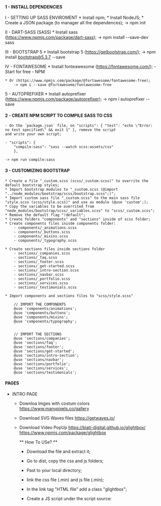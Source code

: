 

#### 1 - INSTALL DEPENDENCIES ####

I - SETTING UP SASS ENVIROMENT
    * Install npm;
    * Install NodeJS;
    * Create a JSON package (to manager all the dependences);
        -> npm init


II - DART-SASS (SASS)
    * Install sass (https://www.npmjs.com/package/dart-sass);
        -> npm install --save-dev sass


III - BOOTSTRAP 5
    * Install bootstrap 5 (https://getbootstrap.com/);
        -> npm install bootstrap@5.3.7 --save


IV - FONTAWESOME
    * Install fonteawesome (https://fontawesome.com/);
     - Start for free
     - NPM

    * Or (https://www.npmjs.com/package/@fortawesome/fontawesome-free);
        -> npm i --save @fortawesome/fontawesome-free

5 - AUTOPREFIXER
    * Install autoprefixer (https://www.npmjs.com/package/autoprefixer);
        -> npm i autoprefixer --save


#### 2 - CREATE NPM SCRIPT TO COMPILE SASS TO CSS ####

    - On the ´package.json´ file, on "scripts": { "test": "echo \"Error: no test specified\" && exit 1" }, remove the script 
    and write your own script;

    - "scripts": {
        "compile:sass": "sass --watch scss:assets/css"
        },
    
    -> npm run compile:sass


#### 3 - CUSTOMIZING BOOTSTRAP ####

    * Create a file "_custom.scss (scss/_custom.scss)" to overrite the default bootstrap styles;
    * Import bootstrap modules to "_custom.scss (@import "../node_modules/bootstrap/scss/bootstrap.scss";)";
    * Import custom sass file "_custom.scss" to the main sass file "style.scss (scss/style.scss)" and use as module (@use 'custom';);
    * Copy the variables to be overrited from "node_modules/bootstrap/scss/_variables.scss" to "scss/_custom.scss";
    * Remove the default flag "!default";
    * Create folders "components" and "sections" inside of scss folder;
    * Create components files inisde components folder:
        - components/_animations.scss
        - components/_buttons.scss
        - components/_mixins.scss
        - components/_typography.scss

    * Create sections files inside sections folder
        - sections/_companies.scss
        - sections/_faq.scss
        - sections/_footer.scss
        - sections/_get-started.scss
        - sections/_intro-section.scss
        - sections/_navbar.scss
        - sections/_portfolio.scss
        - sections/_services.scss
        - sections/_testimonials.scss

    * Import components and sections files to "scss/style.scss"

        // IMPORT THE COMPONENTS
        @use 'components/animations';
        @use 'components/buttons';
        @use 'components/mixins';
        @use 'components/typography';


        // IMPORT THE SECTIONS
        @use 'sections/companies';
        @use 'sections/faq';
        @use 'sections/footer';
        @use 'sections/get-started';
        @use 'sections/intro-section';
        @use 'sections/navbar';
        @use 'sections/portfolio';
        @use 'sections/services';
        @use 'sections/testimonials';



####  PAGES ####

- INTRO PAGE 
    * Downloa Imges with costum colors
        https://www.manypixels.co/gallery

    * Download SVG Waves files
        https://getwaves.io/ 

    * Download Video PopUp
    https://biati-digital.github.io/glightbox/
    https://www.npmjs.com/package/glightbox

        ** How To USe? **
        - Download the file and extract it;
        - Go to dist, copy the css and js folders;
        - Past to your local directory;
        - link the css file (.min) and js file (.min);
        - In the link tag "HTML file" add a class "glightbox";
        - Create a JS script under the script source:
        
            <script src="assets/vendors/glightbox/js/glightbox.min.js"></script>

            <script type="text/javascript">
                const lightbox = GLightbox({

                    'href': 'https://youtu.be/iJKCj8uAHz8?si=_3cVve4LzRSVpKeR',
                    'type': 'video',
                    'source': 'youtube',
                    'width': 900,
                    'autoPlayVideos': 'true',
                });
            </script>  